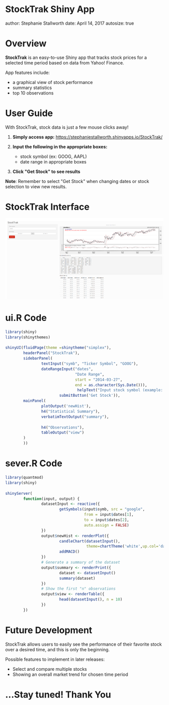 StockTrak Shiny App
========================================================
author: Stephanie Stallworth
date: April 14, 2017
autosize: true

Overview
========================================================

**StockTrak** is an easy-to-use Shiny app that tracks stock prices for a selected time period based on data from Yahoo! Finance.   

App features include:  

- a graphical view of stock performance 
- summary statistics  
- top 10 observations 



User Guide
=======================================================
With StockTrak, stock data is just a few mouse clicks away!



1. **Simply access app:** https://stephaniestallworth.shinyapps.io/StockTrak/


2. **Input the following in the appropriate boxes:**     
      - stock symbol (ex: GOOG, AAPL)    
      - date range in appropriate boxes   
      
   
3. **Click "Get Stock" to see results**  

**Note**: Remember to select "Get Stock" when changing dates or stock selection to view new results.

StockTrak Interface
========================================================
![myh image](stocktrak.PNG)

ui.R Code
========================================================


```r
library(shiny)
library(shinythemes)

shinyUI(fluidPage(theme =shinytheme("simplex"),
        headerPanel("StockTrak"),
        sidebarPanel(
                textInput("symb", "Ticker Symbol", "GOOG"),
                dateRangeInput("dates", 
                               "Date Range",
                               start = "2014-03-27", 
                               end = as.character(Sys.Date())),
                                helpText("Input stock symbol (example: GOOG, AAPL, SBUX) and dates to see stock performance over time"),
                        submitButton('Get Stock')),
        mainPanel(
                plotOutput('newHist'),
                h4("Statistical Summary"),
                verbatimTextOutput("summary"),
                
                h4("Observations"),
                tableOutput("view")
        )
        ))
```

sever.R Code
========================================================


```r
library(quantmod)
library(shiny)

shinyServer(
        function(input, output) {
                datasetInput <- reactive({
                        getSymbols(input$symb, src = "google", 
                                   from = input$dates[1],
                                   to = input$dates[2],
                                   auto.assign = FALSE)
                })
                output$newHist <- renderPlot({
                        candleChart(datasetInput(),
                                    theme=chartTheme('white',up.col='dark blue',dn.col='red'),TA=c(addBBands()))
                        addMACD() 
                })
                # Generate a summary of the dataset
                output$summary <- renderPrint({
                        dataset <- datasetInput()
                        summary(dataset)
                }) 
                # Show the first "n" observations
                output$view <- renderTable({
                        head(datasetInput(), n = 10)
                })
        })
```

Future Development
=====================================================
StockTrak allows users to easily see the performance of their favorite stock over a desired time, and this is only the beginning.

Possible features to implement in later releases:    
- Select and compare multiple stocks  
- Showing an overall market trend for chosen time period   

**...Stay tuned!**
Thank You
===========
